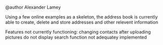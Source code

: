@author Alexander Lamey

Using a few online examples as a skeleton, the address book is currently able to create, delete and store addresses and other relevent information

Features not currently functioning:
changing contacts after uploading
pictures do not display
search function not adequatey implemented
